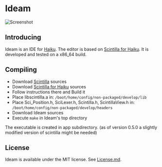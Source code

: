 Ideam
================
![Screenshot](https://github.com/AmosCaster/ideam/data/screenshot/screenshot-0.0.6-ita.png)

Introducing
----------------

Ideam is an IDE for [Haiku](https://www.haiku-os.org).
The editor is based on [Scintilla for Haiku](https://sourceforge.net/p/scintilla/haiku/ci/default/tree/).
It is developed and tested on a x86_64 build.


Compiling
----------------

* Download [Scintilla](http://www.scintilla.org) sources
* Download [Scintilla for Haiku](https://sourceforge.net/p/scintilla/haiku/ci/default/tree/) sources
* Follow instructions there and Build it
* Place libscintilla.a in:
  `/boot/home/config/non-packaged/develop/lib`
* Place Sci_Position.h, SciLexer.h, Scintilla.h, ScintillaView.h in:
  `/boot/home/config/non-packaged/develop/headers`
* Download Ideam sources
* Execute `make` in Ideam's top directory

The executable is created in app subdirectory.
(as of version 0.5.0 a slightly modified version of scintilla might be needed)

License
----------------

Ideam is available under the MIT license. See [License.md](License.md).
